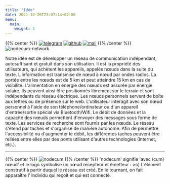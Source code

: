 ```yaml
---
title: "Idée"
date: 2021-10-26T23:07:14+02:00
menu: 
  main:
    weight: 1
---
```

{{% center %}}
[![telegram](/images/telegram.png)](https://t.me/nodecum_fr)
[![github](/images/github.png)](https://github.com/nodecum)
[![mail](/images/mail.png)](mailto:info@nodecum.org)
{{% /center %}}
![nodecum-network](/images/nodecum-network.svg)

Notre idée est de développer un réseau de communication indépendant, 
autosuffisant et gratuit dans son utilisation. 
Il est la propriété des utilisateurs, qui achètent les appareils, 
appelés nœuds dans la suite du texte. L'information est transmise 
de nœud à nœud par ondes radios. La portée entre les nœuds est 
de 5 km et peut atteindre 15 km en cas de visibilité. 
L'alimentation en énergie des nœuds est assurée par énergie solaire. 
Ils peuvent ainsi être positionnés librement sur le terrain et sont 
indépendants du réseau électrique. Les nœuds personnels servent de 
boîte aux lettres ou de présence sur le web. L'utilisateur interagit 
avec son nœud personnel à l'aide de son téléphone/ordinateur ou d'un 
appareil d'entrée/sortie spécial via Bluetooth/Wifi. Le débit de 
données et la capacité des nœuds permettent d'envoyer des messages 
sous forme de texte. Les services de recherche sont fournis par les 
nœuds. Le réseau s'étend par taches et s'organise de manière autonome. 
Afin de permettre l'accessibilité ou d'augmenter le débit, 
les différentes taches peuvent être reliées entre elles par des 
ponts utilisant d'autres technologies (Internet, etc.).

***
{{% center %}}
 ![nodecum](/images/logo.png) 
{{% /center %}}
'nodecum' signifie 'avec (cum) nœud' et le logo symbolise un nœud récepteur et émetteur : >o) 
L’élément construtif à partir duquel le réseau est créé. En le tournant, on fait apparaître 
l’ individu qui reçoit et qui est connecté.

